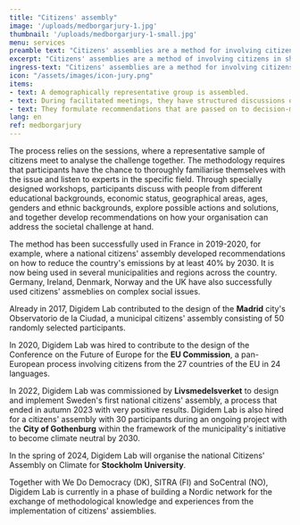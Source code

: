 ```yaml
---
title: "Citizens' assembly"
image: '/uploads/medborgarjury-1.jpg'
thumbnail: '/uploads/medborgarjury-1-small.jpg'
menu: services
preamble text: "Citizens' assemblies are a method for involving citizens in the design of solutions to complex societal issues."
excerpt: "Citizens' assemblies are a method of involving citizens in shaping solutions to complex issues."
ingress-text: "Citizens' assemblies are a method for involving citizens in the design of solutions to complex issues."
icon: "/assets/images/icon-jury.png"
items:
- text: A demographically representative group is assembled.
- text: During facilitated meetings, they have structured discussions of the issues.
- text: They formulate recommendations that are passed on to decision-making bodies.
lang: en
ref: medborgarjury
---
```


The process relies on the sessions, where a representative sample of citizens meet to analyse the challenge together.  The methodology requires that participants have the chance to thoroughly familiarise themselves with the issue and listen to experts in the specific field. Through specially designed workshops, participants discuss with people from different educational backgrounds, economic status, geographical areas, ages, genders and ethnic backgrounds, explore possible actions and solutions, and together develop recommendations on how your organisation can address the societal challenge at hand.

The method has been successfully used in France in 2019-2020, for example, where a national citizens' assembly developed recommendations on how to reduce the country's emissions by at least 40% by 2030. It is now being used in several municipalities and regions across the country. Germany, Ireland, Denmark, Norway and the UK have also successfully used citizens' assmeblies on complex social issues.

Already in 2017, Digidem Lab contributed to the design of the **Madrid** city's Observatorio de la Ciudad, a municipal citizens' assembly consisting of 50 randomly selected participants.

In 2020, Digidem Lab was hired to contribute to the design of the Conference on the Future of Europe for the **EU Commission**, a pan-European process involving citizens from the 27 countries of the EU in 24 languages.

In 2022, Digidem Lab was commissioned by **Livsmedelsverket** to design and implement Sweden's first national citizens' assembly, a process that ended in autumn 2023 with very positive results. Digidem Lab is also hired for a citizens' assembly with 30 participants during an ongoing project with the **City of Gothenburg** within the framework of the municipality's initiative to become climate neutral by 2030.

In the spring of 2024, Digidem Lab will organise the national Citizens' Assembly on Climate for **Stockholm University**.

Together with We Do Democracy (DK), SITRA (FI) and SoCentral (NO), Digidem Lab is currently in a phase of building a Nordic network for the exchange of methodological knowledge and experiences from the implementation of citizens' assiemblies.
